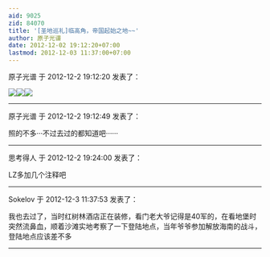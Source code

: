 ```yaml
---
aid: 9025
zid: 84070
title: '[圣地巡礼]临高角，帝国起始之地~~'
author: 原子光谱
date: 2012-12-02 19:12:20+07:00
lastmod: 2012-12-03 11:37:00+07:00
---
```


原子光谱 于 2012-12-2 19:12:20 发表了：

![](https://mirrors.tuna.tsinghua.edu.cn/osdn/lgqm/72877/1910439h933h3eoltlhw9l.jpg)![](https://mirrors.tuna.tsinghua.edu.cn/osdn/lgqm/72877/1910365p22licpdrwdm4e4.jpg)![](https://mirrors.tuna.tsinghua.edu.cn/osdn/lgqm/72877/1910327i9xa5dxtt97959x.jpg)

---------

原子光谱 于 2012-12-2 19:12:49 发表了：

照的不多···不过去过的都知道吧······

---------

思考得人 于 2012-12-2 19:24:00 发表了：

LZ多加几个注释吧

---------

Sokelov 于 2012-12-3 11:37:53 发表了：

我也去过了，当时红树林酒店正在装修，看门老大爷记得是40军的，在看地堡时突然流鼻血，顺着沙滩实地考察了一下登陆地点，当年爷爷参加解放海南的战斗，登陆地点应该差不多

---------


